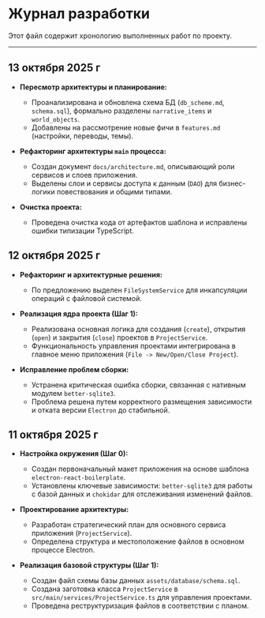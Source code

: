 # Журнал разработки

Этот файл содержит хронологию выполненных работ по проекту.

---

## 13 октября 2025 г

* **Пересмотр архитектуры и планирование:**
  * Проанализирована и обновлена схема БД (`db_scheme.md`, `schema.sql`), формально разделены `narrative_items` и `world_objects`.
  * Добавлены на рассмотрение новые фичи в `features.md` (настройки, переводы, темы).

* **Рефакторинг архитектуры `main` процесса:**
  * Создан документ `docs/architecture.md`, описывающий роли сервисов и слоев приложения.
  * Выделены слои и сервисы доступа к данным (`DAO`) для бизнес-логики повествования и общими типами.

* **Очистка проекта:**
  * Проведена очистка кода от артефактов шаблона и исправлены ошибки типизации TypeScript.

## 12 октября 2025 г

* **Рефакторинг и архитектурные решения:**
  * По предложению выделен `FileSystemService` для инкапсуляции операций с файловой системой.

* **Реализация ядра проекта (Шаг 1):**
  * Реализована основная логика для создания (`create`), открытия (`open`) и закрытия (`close`) проектов в `ProjectService`.
  * Функциональность управления проектами интегрирована в главное меню приложения (`File -> New/Open/Close Project`).

* **Исправление проблем сборки:**
  * Устранена критическая ошибка сборки, связанная с нативным модулем `better-sqlite3`.
  * Проблема решена путем корректного размещения зависимости и отката версии `Electron` до стабильной.

## 11 октября 2025 г

* **Настройка окружения (Шаг 0):**
  * Создан первоначальный макет приложения на основе шаблона `electron-react-boilerplate`.
  * Установлены ключевые зависимости: `better-sqlite3` для работы с базой данных и `chokidar` для отслеживания изменений файлов.

* **Проектирование архитектуры:**
  * Разработан стратегический план для основного сервиса приложения (`ProjectService`).
  * Определена структура и местоположение файлов в основном процессе Electron.

* **Реализация базовой структуры (Шаг 1):**
  * Создан файл схемы базы данных `assets/database/schema.sql`.
  * Создана заготовка класса `ProjectService` в `src/main/services/ProjectService.ts` для управления проектами.
  * Проведена реструктуризация файлов в соответствии с планом.
